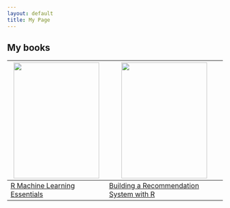 ```yaml
---
layout: default
title: My Page
---
```


## My books

| <img src="https://images-na.ssl-images-amazon.com/images/I/51btJPpf9UL._SX404_BO1,204,203,200_.jpg" width="200" height="270" /> | <img src="https://images-na.ssl-images-amazon.com/images/I/51PvMR39NVL._SX404_BO1,204,203,200_.jpg" width="200" height="270" /> |
|---|---|
| [R Machine Learning Essentials](http://www.amazon.co.uk/Machine-Learning-Essentials-Michele-Usuelli/dp/178398774X) | [Building a Recommendation System with R](http://www.amazon.co.uk/Building-Recommendation-System-Suresh-Gorakala/dp/1783554495) |

